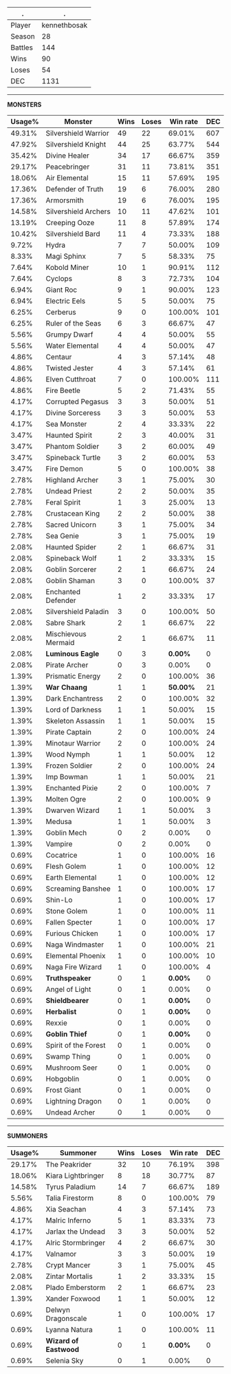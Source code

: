 .|.
|-|-
Player|kennethbosak
Season|28
Battles|144
Wins|90
Loses|54
DEC|1131

---
**MONSTERS**

Usage%|Monster|Wins|Loses|Win rate|DEC|
-|-|-|-|-|-|
49.31%|Silvershield Warrior|49|22|69.01%|607|
47.92%|Silvershield Knight|44|25|63.77%|544|
35.42%|Divine Healer|34|17|66.67%|359|
29.17%|Peacebringer|31|11|73.81%|351|
18.06%|Air Elemental|15|11|57.69%|195|
17.36%|Defender of Truth|19|6|76.00%|280|
17.36%|Armorsmith|19|6|76.00%|195|
14.58%|Silvershield Archers|10|11|47.62%|101|
13.19%|Creeping Ooze|11|8|57.89%|174|
10.42%|Silvershield Bard|11|4|73.33%|188|
9.72%|Hydra|7|7|50.00%|109|
8.33%|Magi Sphinx|7|5|58.33%|75|
7.64%|Kobold Miner|10|1|90.91%|112|
7.64%|Cyclops|8|3|72.73%|104|
6.94%|Giant Roc|9|1|90.00%|123|
6.94%|Electric Eels|5|5|50.00%|75|
6.25%|Cerberus|9|0|100.00%|101|
6.25%|Ruler of the Seas|6|3|66.67%|47|
5.56%|Grumpy Dwarf|4|4|50.00%|55|
5.56%|Water Elemental|4|4|50.00%|47|
4.86%|Centaur|4|3|57.14%|48|
4.86%|Twisted Jester|4|3|57.14%|61|
4.86%|Elven Cutthroat|7|0|100.00%|111|
4.86%|Fire Beetle|5|2|71.43%|55|
4.17%|Corrupted Pegasus|3|3|50.00%|51|
4.17%|Divine Sorceress|3|3|50.00%|53|
4.17%|Sea Monster|2|4|33.33%|22|
3.47%|Haunted Spirit|2|3|40.00%|31|
3.47%|Phantom Soldier|3|2|60.00%|49|
3.47%|Spineback Turtle|3|2|60.00%|53|
3.47%|Fire Demon|5|0|100.00%|38|
2.78%|Highland Archer|3|1|75.00%|30|
2.78%|Undead Priest|2|2|50.00%|35|
2.78%|Feral Spirit|1|3|25.00%|13|
2.78%|Crustacean King|2|2|50.00%|38|
2.78%|Sacred Unicorn|3|1|75.00%|34|
2.78%|Sea Genie|3|1|75.00%|19|
2.08%|Haunted Spider|2|1|66.67%|31|
2.08%|Spineback Wolf|1|2|33.33%|15|
2.08%|Goblin Sorcerer|2|1|66.67%|24|
2.08%|Goblin Shaman|3|0|100.00%|37|
2.08%|Enchanted Defender|1|2|33.33%|17|
2.08%|Silvershield Paladin|3|0|100.00%|50|
2.08%|Sabre Shark|2|1|66.67%|22|
2.08%|Mischievous Mermaid|2|1|66.67%|11|
2.08%|**Luminous Eagle**|0|3|**0.00%**|0|
2.08%|Pirate Archer|0|3|0.00%|0|
1.39%|Prismatic Energy|2|0|100.00%|36|
1.39%|**War Chaang**|1|1|**50.00%**|21|
1.39%|Dark Enchantress|2|0|100.00%|32|
1.39%|Lord of Darkness|1|1|50.00%|15|
1.39%|Skeleton Assassin|1|1|50.00%|15|
1.39%|Pirate Captain|2|0|100.00%|24|
1.39%|Minotaur Warrior|2|0|100.00%|24|
1.39%|Wood Nymph|1|1|50.00%|12|
1.39%|Frozen Soldier|2|0|100.00%|24|
1.39%|Imp Bowman|1|1|50.00%|21|
1.39%|Enchanted Pixie|2|0|100.00%|7|
1.39%|Molten Ogre|2|0|100.00%|9|
1.39%|Dwarven Wizard|1|1|50.00%|3|
1.39%|Medusa|1|1|50.00%|3|
1.39%|Goblin Mech|0|2|0.00%|0|
1.39%|Vampire|0|2|0.00%|0|
0.69%|Cocatrice|1|0|100.00%|16|
0.69%|Flesh Golem|1|0|100.00%|12|
0.69%|Earth Elemental|1|0|100.00%|12|
0.69%|Screaming Banshee|1|0|100.00%|17|
0.69%|Shin-Lo|1|0|100.00%|17|
0.69%|Stone Golem|1|0|100.00%|11|
0.69%|Fallen Specter|1|0|100.00%|17|
0.69%|Furious Chicken|1|0|100.00%|17|
0.69%|Naga Windmaster|1|0|100.00%|21|
0.69%|Elemental Phoenix|1|0|100.00%|10|
0.69%|Naga Fire Wizard|1|0|100.00%|4|
0.69%|**Truthspeaker**|0|1|**0.00%**|0|
0.69%|Angel of Light|0|1|0.00%|0|
0.69%|**Shieldbearer**|0|1|**0.00%**|0|
0.69%|**Herbalist**|0|1|**0.00%**|0|
0.69%|Rexxie|0|1|0.00%|0|
0.69%|**Goblin Thief**|0|1|**0.00%**|0|
0.69%|Spirit of the Forest|0|1|0.00%|0|
0.69%|Swamp Thing|0|1|0.00%|0|
0.69%|Mushroom Seer|0|1|0.00%|0|
0.69%|Hobgoblin|0|1|0.00%|0|
0.69%|Frost Giant|0|1|0.00%|0|
0.69%|Lightning Dragon|0|1|0.00%|0|
0.69%|Undead Archer|0|1|0.00%|0|

---
**SUMMONERS**

Usage%|Summoner|Wins|Loses|Win rate|DEC|
-|-|-|-|-|-|
29.17%|The Peakrider|32|10|76.19%|398|
18.06%|Kiara Lightbringer|8|18|30.77%|87|
14.58%|Tyrus Paladium|14|7|66.67%|189|
5.56%|Talia Firestorm|8|0|100.00%|79|
4.86%|Xia Seachan|4|3|57.14%|73|
4.17%|Malric Inferno|5|1|83.33%|73|
4.17%|Jarlax the Undead|3|3|50.00%|52|
4.17%|Alric Stormbringer|4|2|66.67%|30|
4.17%|Valnamor|3|3|50.00%|19|
2.78%|Crypt Mancer|3|1|75.00%|45|
2.08%|Zintar Mortalis|1|2|33.33%|15|
2.08%|Plado Emberstorm|2|1|66.67%|23|
1.39%|Xander Foxwood|1|1|50.00%|12|
0.69%|Delwyn Dragonscale|1|0|100.00%|17|
0.69%|Lyanna Natura|1|0|100.00%|11|
0.69%|**Wizard of Eastwood**|0|1|**0.00%**|0|
0.69%|Selenia Sky|0|1|0.00%|0|
